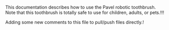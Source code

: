 This documentation describes how to use the Pavel robotic toothbrush.
Note that this toothbrush is totally safe to use for children, adults, or pets.!!!

Adding some new comments to this file to pull/push files directly.!
